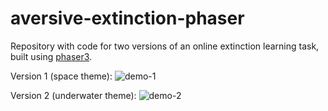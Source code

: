 # aversive-extinction-phaser

Repository with code for two versions of an online extinction learning task, built using [phaser3](https://phaser.io/).

Version 1 (space theme):
![demo-1](./task1.gif)


Version 2 (underwater theme):
![demo-2](./task2.gif)
